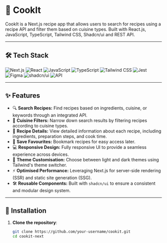 # 🍳 CookIt

CookIt is a Next.js recipe app that allows users to search for recipes using a recipe API and filter them based on cuisine types. Built with React.js, JavaScript, TypeScript, Tailwind CSS, Shadcn/ui and REST API. 

---

## 🛠️ Tech Stack

![Next.js](https://img.shields.io/badge/Next.js-000000?style=for-the-badge&logo=nextdotjs&logoColor=white)
![React](https://img.shields.io/badge/React-61DAFB?style=for-the-badge&logo=react&logoColor=black)
![JavaScript](https://img.shields.io/badge/JavaScript-F7DF1E?style=for-the-badge&logo=javascript&logoColor=black)
![TypeScript](https://img.shields.io/badge/TypeScript-3178C6?style=for-the-badge&logo=typescript&logoColor=white)
![Tailwind CSS](https://img.shields.io/badge/Tailwind%20CSS-06B6D4?style=for-the-badge&logo=tailwindcss&logoColor=white)
![Jest](https://img.shields.io/badge/Jest-C21325?style=for-the-badge&logo=jest&logoColor=white)
![Figma](https://img.shields.io/badge/Figma-F24E1E?style=for-the-badge&logo=figma&logoColor=white)
![shadcn/ui](https://img.shields.io/badge/shadcn%2Fui-6C63FF?style=for-the-badge&logo=design&logoColor=white)
![API](https://img.shields.io/badge/API-FF6F00?style=for-the-badge&logo=api&logoColor=white)

---

## ✨ Features

- 🔍 **Search Recipes:** Find recipes based on ingredients, cuisine, or keywords through an integrated API.
- 🍴 **Cuisine Filters:** Narrow down search results by filtering recipes according to cuisine types.
- 📃 **Recipe Details:** View detailed information about each recipe, including ingredients, preparation steps, and cook time.
- 📑 **Save Favourites:** Bookmark recipes for easy access later.
- 💻 **Responsive Design:** Fully responsive UI to provide a seamless experience across devices.
- 🎨 **Theme Customisation:** Choose between light and dark themes using Tailwind's theme switcher.
- ⚡ **Optimised Performance:** Leveraging Next.js for server-side rendering (SSR) and static site generation (SSG).
- 🛠️ **Reusable Components:** Built with `shadcn/ui` to ensure a consistent and modular design system.

---

## 🚀 Installation

1. **Clone the repository**:
   ```bash
   git clone https://github.com/your-username/cookit.git
   cd cookit-next

<!-- ## Deploy on Vercel

The easiest way to deploy your Next.js app is to use the [Vercel Platform](https://vercel.com/new?utm_medium=default-template&filter=next.js&utm_source=create-next-app&utm_campaign=create-next-app-readme) from the creators of Next.js.

Check out our [Next.js deployment documentation](https://nextjs.org/docs/app/building-your-application/deploying) for more details.


This is a [Next.js](https://nextjs.org) project bootstrapped with [`create-next-app`](https://nextjs.org/docs/app/api-reference/cli/create-next-app).

## Getting Started

First, run the development server:

```bash
npm run dev
# or
yarn dev
# or
pnpm dev
# or
bun dev
```

Open [http://localhost:3000](http://localhost:3000) with your browser to see the result.

You can start editing the page by modifying `app/page.tsx`. The page auto-updates as you edit the file.

This project uses [`next/font`](https://nextjs.org/docs/app/building-your-application/optimizing/fonts) to automatically optimize and load [Geist](https://vercel.com/font), a new font family for Vercel.

## Learn More

To learn more about Next.js, take a look at the following resources:

- [Next.js Documentation](https://nextjs.org/docs) - learn about Next.js features and API.
- [Learn Next.js](https://nextjs.org/learn) - an interactive Next.js tutorial.

You can check out [the Next.js GitHub repository](https://github.com/vercel/next.js) - your feedback and contributions are welcome!
 -->
